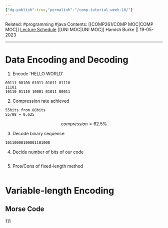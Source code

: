 ```yaml
---
{"dg-publish":true,"permalink":"/comp-tutorial-week-10/"}
---
```


Related: #programming #java 
Contents: [[COMP261/COMP MOC\|COMP MOC]]
[Lecture Schedule](https://ecs.wgtn.ac.nz/Courses/COMP261_2023T1/LectureSchedule)
[[UNI MOC\|UNI MOC]]
Hamish Burke || 19-05-2023
***

# Data Encoding and Decoding

1. Encode 'HELLO WORLD'

```
00111 00100 01011 01011 01110 
11101 
10110 01110 10001 01011 00011
```

2. Compression rate achieved

```
55bits from 88bits
55/88 = 0.625
```

$$compression = 62.5\%$$

3. Decode binary sequence 

```
10110000100001101000

```

4. Decide number of bits of our code

```

```

5. Pros/Cons of fixed-length method

```

```

# Variable-length Encoding

## Morse Code


111
